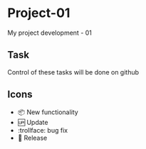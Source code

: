 # Project-01

My project development - 01

## Task

Control of these tasks will be done on github

## Icons

- :package: New functionality
- :up: Update
- :trollface: bug fix
- :love_letter: Release





